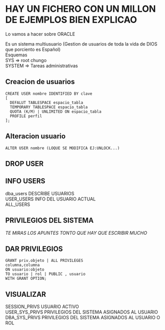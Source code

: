 # HAY UN FICHERO CON UN MILLON DE EJEMPLOS BIEN EXPLICAO

Lo vamos a hacer sobre ORACLE  

Es un sistema multiusuario (Gestion de usuarios de toda la vida de DIOS que porciento es Español)  
  Esquemas  
  SYS => root chungo  
  SYSTEM => Tareas administrativas

## Creacion de usuarios

    CREATE USER nombre IDENTIFIED BY clave
    [
      DEFALUT TABLESPACE espacio_tabla
      TEMPORARY TABLESPACE espacio_tabla
      QUOTA (K/M) | UNLIMITED ON espacio_tabla
      PROFILE perfil
    ];
## Alteracion usuario

    ALTER USER nombre (LOQUE SE MODIFICA EJ:UNLOCK...)

## DROP USER

## INFO USERS
  dba_users DESCRIBE USUARIOS    
  USER_USERS INFO DEL USUARIO ACTUAL  
  ALL_USERS   
## PRIVILEGIOS DEL SISTEMA
  *TE MIRAS LOS APUNTES TONTO QUE HAY QUE ESCRIBIR MUCHO*
## DAR PRIVILEGIOS
    GRANT priv.objeto | ALL PRIVILEGES
    columna,columna
    ON usuario:objeto
    TO usuario | rol | PUBLIC , usuario
    WITH GRANT OPTION;
## VISUALIZAR
  SESSION_PRIVS USUARIO ACTIVO  
  USER_SYS_PRIVS PRIVILEGIOS DEL SISTEMA ASIGNADOS AL USUARIO  
  DBA_SYS_PRIVS  PRIVILEGIOS DEL SISTEMA ASIGNADOS AL USUARIO O ROL  




